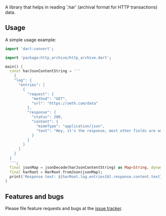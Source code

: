 A library that helps in reading '.har' (archival format for HTTP transactions) data.

## Usage

A simple usage example:

```dart
import 'dart:convert';

import 'package:http_archive/http_archive.dart';

main() {
  const harJsonContentString = '''
    {
    "log": {
      "entries": [
        {
          "request": {
            "method": "GET",
            "url": "https://smth.com/data"
          },
          "response": {
            "status": 200,
            "content": {
              "mimeType": "application/json",
              "text": "Hey, it's the response, most other fields are omitted for simplicity's sake."
            }
          }
        }
      ]
    }
  }  
  ''';
  final jsonMap = jsonDecode(harJsonContentString) as Map<String, dynamic>;
  final harRoot = HarRoot.fromJson(jsonMap);
  print('Response text: ${harRoot.log.entries[0].response.content.text}');
}
```

## Features and bugs

Please file feature requests and bugs at the [issue tracker][tracker].

[tracker]: https://github.com/Pavel-Sulimau/http_archive/issues
